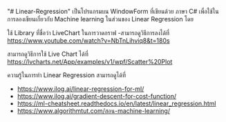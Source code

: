 "# Linear-Regression" 
เป็นโปรแกรมบน WindowForm ที่เขียนด้วย ภาษา C# เพื่อใช้ในการลองเขียนเกี่ยวกับ Machine learning ในส่วนของ Linear Regression โดย

ใช้ Library ที่ชื่อว่า LiveChart ในการวาดกราฟ -สามารถดูวิธีการลงได้ที่ https://www.youtube.com/watch?v=NbTnLihviq8&t=180s

สามารถดูวิธีการใช้ Live Chart ได้ที่ https://lvcharts.net/App/examples/v1/wpf/Scatter%20Plot

ความรู้ในการทำ Linear Regression สามารถดูได้ที่
- https://www.ilog.ai/linear-regression-for-ml/
- https://www.ilog.ai/gradient-descent-for-cost-function/
- https://ml-cheatsheet.readthedocs.io/en/latest/linear_regression.html
- https://www.algorithmtut.com/สอน-machine-learning/